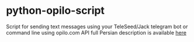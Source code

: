 # python-opilo-script
Script for sending text messages using your TeleSeed/Jack telegram bot or command line using opilo.com API
full Persian description is available [here](https://docs.google.com/document/d/1u1MXeVJesK9AVTW2RYJtrFDNV2G5lUqDL7KOrIl-IZ0/edit?usp=sharing)
